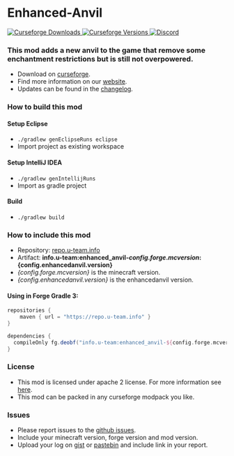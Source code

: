 # Enhanced-Anvil

[
![Curseforge Downloads](http://cf.way2muchnoise.eu/enhanced-anvil.svg)
![Curseforge Versions](http://cf.way2muchnoise.eu/versions/enhanced-anvil.svg)
](https://www.curseforge.com/minecraft/mc-mods/enhanced-anvil)
[
![Discord](https://img.shields.io/discord/297104769649213441?label=Discord)
](https://discordapp.com/invite/QXbWS36)

### This mod adds a new anvil to the game that remove some enchantment restrictions but is still not overpowered.

- Download on [curseforge](https://www.curseforge.com/minecraft/mc-mods/enhanced-anvil).  
- Find more information on our [website](https://u-team.info/mods/enhancedanvil).
- Updates can be found in the [changelog](CHANGELOG.md).

### How to build this mod

#### Setup Eclipse
- ``./gradlew genEclipseRuns eclipse``
- Import project as existing workspace

#### Setup IntelliJ IDEA
- ``./gradlew genIntellijRuns``
- Import as gradle project

#### Build
- ``./gradlew build``

### How to include this mod

- Repository: [repo.u-team.info](https://repo.u-team.info)
- Artifact: **info.u-team:enhanced_anvil-${config.forge.mcversion}:${config.enhancedanvil.version}** 
- *{config.forge.mcversion}* is the minecraft version.
- *{config.enhancedanvil.version}* is the enhancedanvil version.

#### Using in Forge Gradle 3:
```gradle
repositories {
    maven { url = "https://repo.u-team.info" }
}

dependencies {
  compileOnly fg.deobf("info.u-team:enhanced_anvil-${config.forge.mcversion}:${config.enhancedanvil.version}")
}
```

### License

- This mod is licensed under apache 2 license. For more information see [here](LICENSE).  
- This mod can be packed in any curseforge modpack you like.

### Issues

- Please report issues to the [github issues](../../issues).
- Include your minecraft version, forge version and mod version.
- Upload your log on [gist](https://gist.github.com) or [pastebin](https://pastebin.com) and include link in your report.
